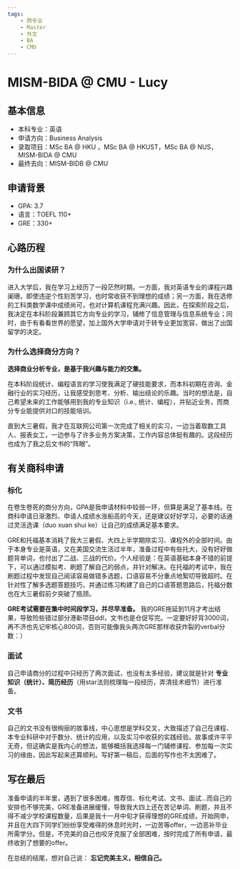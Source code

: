 ```yaml
---
tags:
    - 跨专业
    - Master
    - 外文
    - BA
    - CMU
---
```


# MISM-BIDA @ CMU - Lucy

## 基本信息

- 本科专业：英语
- 申请方向：Business Analysis
- 录取项目：MSc BA @ HKU ，MSc BA @ HKUST，MSc BA @ NUS，MISM-BIDA @ CMU
- 最终去向：MISM-BIDB @ CMU

## 申请背景

- GPA: 3.7
- 语言：TOEFL 110+
- GRE：330+


## 心路历程

### 为什么出国读研？
进入大学后，我在学习上经历了一段茫然时期。一方面，我对英语专业的课程兴趣阑珊，即使违逆个性刻苦学习，也时常收获不到理想的成绩；另一方面，我在选修的工科类数学课中成绩尚可，也对计算机课程充满兴趣。因此，在探索阶段之后，我决定在本科阶段兼顾其它方向专业的学习，辅修了信息管理与信息系统专业；同时，由于有看看世界的愿望，加上国外大学申请对于转专业更加宽容，做出了出国留学的决定。

### 为什么选择商分方向？
**选择商业分析专业，是基于我兴趣与能力的交集。**

在本科阶段统计、编程语言的学习使我满足了硬技能要求，而本科初期在咨询、金融行业的实习经历，让我感受到思考、分析、输出结论的乐趣。当时的想法是，自己希望未来的工作能够用到我的专业知识（i.e., 统计、编程），并贴近业务，而商分专业能提供对口的技能培训。

直到大三暑假，我才在互联网公司第一次完成了相关的实习，一边当着取数工具人、报表女工，一边参与了许多业务方案决策，工作内容总体挺有趣的。这段经历也成为了我之后文书的“阵眼”。

## 有关商科申请

### 标化
在卷生卷死的商分方向，GPA是我申请材料中较弱一环，但算是满足了基本线。在商科申请日渐激烈、申请人成绩水涨船高的今天，还是建议好好学习，必要的话通过灵活选课（duo xuan shui ke）让自己的成绩满足基本要求。

GRE和托福基本消耗了我大三暑假、大四上半学期除实习、课程外的全部时间。由于本身专业是英语，又在美国交流生活过半年，准备过程中有些托大，没有好好做题背单词，也付出了二战、三战的代价。个人经验是：在英语基础本身不错的前提下，可以通过模拟考、刷题了解自己的弱点，并针对解决。在托福的考试中，我在刷题过程中发现自己阅读容易做错多选题，口语容易不分重点地絮叨导致超时。在针对性了解多选题答题技巧，并通过练习构建了自己的口语答题思路后，托福分数也在大三暑假前夕突破了瓶颈。

**GRE考试需要在集中时间段学习，并尽早准备。** 我的GRE拖延到11月才考出结果，导致险些错过部分港新项目ddl，文书也是仓促写完。一定要好好背3000词，再不济也先记牢核心800词，否则可能像我头两次GRE那样收获炸裂的verbal分数：）

### 面试
自己申请商分的过程中只经历了两次面试，也没有太多经验，建议就是针对 **专业知识（统计）、简历经历**（用star法则梳理每一段经历，弄清技术细节）进行准备。

### 文书
自己的文书没有很绚丽的故事线，中心思想是学科交叉，大致描述了自己在课程、本专业科研中对于数分、统计的应用，以及实习中收获的实践经验。故事或许平平无奇，但这确实是我内心的想法，能够概括我选择每一门辅修课程、参加每一次实习的缘由，因此写起来还算顺利。写好第一稿后，后面的写作也不太困难了。

## 写在最后
准备申请的半年里，遇到了很多困难，推荐信、标化考试、文书、面试…而自己的安排也不够完美，GRE准备进展缓慢，导致我大四上还在苦记单词、刷题，并且不得不减少学校课程数量，后果是我十一月中旬才获得理想的GRE成绩，开始网申，并且在大四下同学们纷纷享受难得的休息时光时，一边苦等offer，一边恶补毕业所需学分。但是，不完美的自己也咬牙克服了全部困难，按时完成了所有申请，最终收到了想要的offer。

在总结的结尾，想对自己说： **忘记完美主义，相信自己。**

